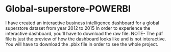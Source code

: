 # Global-superstore-POWERBI
I have created an interactive business intelligence dashboard for a global superstore dataset from year 2012 to 2015
In order to experience the interactive dashboard, you'll have to download the raw file.
NOTE- The pdf file is just the preview of how the dashboard looks like and is not interactive.
You will have to download the .pbix file in order to see the whole project.
